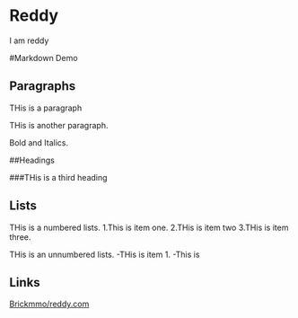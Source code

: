 # Reddy
I am reddy

#Markdown Demo

## Paragraphs

THis is a paragraph

THis is another paragraph.

Bold and Italics.


##Headings

###THis is a third heading

## Lists

THis is a numbered lists.
1.This is item one.
2.THis is item two
3.THis is item three.

THis is an unnumbered lists.
-THis is item 1.
-This is 


## Links
[Brickmmo/reddy.com](https//brickmmo)
